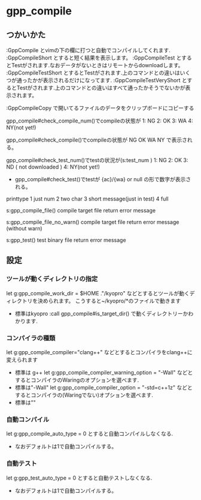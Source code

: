 # gpp_compile

## つかいかた
:GppCompile とvimの下の欄に打つと自動でコンパイルしてくれます.
:GppCompileShort とすると短く結果を表示します。
:GppCompileTest とするとTestがされます.なおデータがないときはリモートからdownloadします。
:GppCompileTestShort とするとTestがされます.上のコマンドとの違いはいくつが通ったかが表示されるだけになってます.
:GppCompileTestVeryShort とするとTestがされます.上のコマンドとの違いはすべて通ったかそうでないかが表示されます。

:GppCompileCopy で開いてるファイルのデータをクリップボードにコピーする

gpp_compile#check_compile_num()でcompileの状態が
1: NG
2: OK
3: WA
4: NY(not yet!)

gpp_compile#check_compile()でcompileの状態が
NG
OK
WA
NY
で表示される。

gpp_compile#check_test_num()でtestの状況が(s:test_num )
1: NG
2: OK
3: ND ( not downloaded )
4: NY(not yet!)
- gpp_compile#check_test()でtestが
{ac}/{wa} or  null
の形で数字が表示される。

printtype
1 just num
2 two char
3 short message(just in test)
4 full

s:gpp_compile_file()
compile target file
return error message

s:gpp_compile_file_no_warn()
compile target file
return error message (without warn)

s:gpp_test()
test binary file
return error message

## 設定
### ツールが動くディレクトリの指定
let g:gpp_compile_work_dir = $HOME ."/kyopro"
などとするとツールが動くディレクトリを決められます。
こうすると~/kyopro/*のファイルで動きます
- 標準はkyopro
:call gpp_compile#is_target_dir()
で動くディレクトリーかわかります.

### コンパイラの種類
let g:gpp_compile_compiler="clang++"
などとするとコンパイラをclang++に変えられます
- 標準は g++
let g:gpp_compile_compiler_warning_option = "-Wall"
などとするとコンパイラのWaringのオプションを選べます.
- 標準は"-Wall"
let g:gpp_compile_compiler_option = "-std=c++1z"
などとするとコンパイラの(Waringでない)オプションを選べます.
- 標準は""

### 自動コンパイル
let g:gpp_compile_auto_type = 0
とすると自動コンパイルしなくなる.
- なおデフォルトは1で自動コンパイルする。

### 自動テスト
let g:gpp_test_auto_type = 0
とすると自動テストしなくなる.
- なおデフォルトは1で自動コンパイルする。
